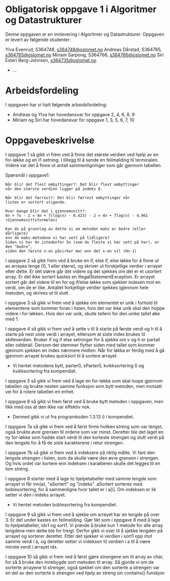 # Obligatorisk oppgave 1 i Algoritmer og Datastrukturer

Denne oppgaven er en innlevering i Algoritmer og Datastrukturer. 
Oppgaven er levert av følgende studenter:

Ylva Evenrud, S364748, s364748@oslomet.no
Andreas Dårstad, S364765, s364765@oslomet.no
Miriam Sarpong, S364766, s364766@oslomet.no
Siri Esteri Berg-Johnsen, s364735@oslomet.no


* ...

# Arbeidsfordeling

I oppgaven har vi hatt følgende arbeidsfordeling:
- Andreas og Ylva har hovedansvar for oppgave 2, 4, 6, 8, 9
- Miriam og Siri har hovedansvar for oppgave 1, 3, 5, 6, 7, 10


# Oppgavebeskrivelse

I oppgave 1 så gikk vi frem ved å finne det største verdien ved hjelp av en for-løkke og en if-setning.
I tillegg til å sende en feilmelding til terminalen. Videre var det å finne ut antall sammenligninger som går
gjennom tabellen. 

Spørsmål i oppgave1:

    Når blir det flest ombyttinger?: Det blir flest ombyttinger 
    når den største verdien ligger på indeks 0.

    Når blir det færrest?: Det blir færrest ombyttinger når 
    listen er sortert stigende. 

    Hvor mange blir det i gjennomsnitt?:
    4n + 7x - 2 = 4n + 7(log(n) - 0.423) - 2 = 4n + 7log(n) - 4,961 (Gjennomsnittsformelen)

    Kan du på grunnlag av dette si om metoden maks er bedre (eller dårligere) 
    enn de maks-metodene vi har sett på tidligere? 
    Siden vi har 4n istedenfor 5n (som de fleste vi har sett på har), er den "bedre", 
    siden den første n-en påvirker mer enn det x-en vil (Hn-1)


I oppgave 2 så gikk frem ved å bruke en if, else if, else løkke for å finne ut av arrayes lenge (0, 1 eller større), og skriver ut forskjellige verdier i arrayet etter dette. Er det større går det videre og det sjekkes om det er et usortert array. Er det ikke sortert kastes en illegalStatementException. Er arrayet sortert går det videre til en for og if/else løkke som sjekker indexen mot en verdi, om de er like. Antallet forkjellige verdier sjekkes igjennom hele metoden, og skrives ut til slutt. 


I oppgave 3 så gikk vi frem ved å sjekke om elementet er unik i forhold til elementene som kommer foran i listen, 
hvis det var ikke unik skal den hoppe videre i for-løkken. Hvis den var unik, skulle tellern for den unike tallet øke med 1. 

I oppgave 4 så gikk vi frem ved å sette v til å starte på første verdi og h til å starte på nest siste verdi i arrayet, ettersom at siste index brukes til skilleverdien. Bruker if og if else setninger for å sjekke om v og h er partall eller oddetall. Dersom det stemmer flytter siden med tallet som kommer gjennom sjekken en index nærmere midten. Når for løkka er ferdig med å gå gjennom arrayet brukes quicksort til å sortere arrayet. 
- Vi hentet metodene bytt, parter0, sParter0, kvikksortering 0 og kvikksortering fra kompendiet.

I oppgave 5 så gikk vi frem ved å lage en for-løkke som skal loope gjennom tabellen og 
brukte nesten samme funksjon som bytt metoden, men motsatt vei for å rotere tabellen en enhet.

I oppgave 6 så gikk vi frem først ved å bruke bytt metoden i oppgaven, men fikk med oss at den ikke var effektiv nok. 
- Dermed gikk vi ut fra programkoden 1.3.13 i) i kompendiet. 

I oppgave 7a så gikk vi frem ved å først finne hvilken streng som var lengst, også brukte
øvre grensen til ordene som var minst. Deretter ble det laget en ny for-løkke som hadde start
verdi til den korteste strengen og slutt verdi på den lengste for å få de siste karakterene  i retur strengen. 

I oppgave 7b så gikk vi frem ved å indeksere på riktig måtte. Vi fant den lengste strengen i listen,
som da skulle være den øvre grensen i strengen. Og hvis ordet var kortere enn indeksen i karakteren skulle det
legges til en tom streng. 

I oppgave 8 starter med å lage to hjelpetabeller med samme lengde som arrayet vi får inn(a), "aSortert" og "indeks". aSortert sorteres med boblesortering, for å sammenligne hvor tallet er i a[i]. Om indeksen er lik setter vi den i indeks arrayet. 
- Vi hentet metoden boblesortering fra kompendiet.

I oppgave 9 så gikk vi frem ved å sjekke om arreyet har en lengde på over 3. Er det under kastes en feilmelding. 
Gjør likt som i oppgave 8 med å lage to hjelpetabeller, idx1 og sort1. Vi prøvde å bruke kun 1 metode for alle array lengdene men dette ble for treigt. Derfor gikk vi over til å sjekke lengden på arrayet og sorterer deretter. Etter det sjekker vi verdien i sort1 opp mot samme verdi i a, og deretter setter vi indeksen til verdien i a til å være minste verdi i arrayet idx.

I oppgave 10 så gikk vi frem ved å først gjøre strengene om til array av char, for så å bruke den innebygde sort metoden til array. Så gjorde vi om de sorterte arrayene til strenger, også sjekket om den sorterte a strengen var en del av den sorterte b strengen ved hjelp av streng sin contains() funskjon
